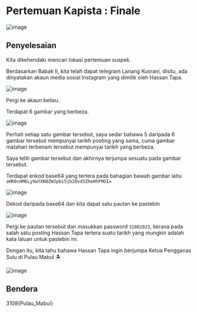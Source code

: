 # Pertemuan Kapista : Finale
![image](https://github.com/6D756E6972/3108CTF/assets/129729880/fa40384a-3c83-4dbb-882c-d6ebd60218d1)

## Penyelesaian
Kita dikehendaki mencari lokasi pertemuan suspek.

Berdasarkan Babak II, kita telah dapat telegram Lanang Kusrani, disitu, ada dinyatakan akaun media sosial Instagram yang dimilik oleh Hassan Tapa.

![image](https://github.com/6D756E6972/3108CTF/assets/129729880/dc305502-d05d-4540-9af2-d680e489355a)

Pergi ke akaun beliau.

Terdapat 6 gambar yang berbeza.

![image](https://github.com/6D756E6972/3108CTF/assets/129729880/fbaf999d-ba1b-4b9d-b064-5f1db8613d15)

Perhati setiap satu gambar tersebut, saya sedar bahawa 5 daripada 6 gambar tersebut mempunyai tarikh posting yang sama, cuma gambar matahari terbenam tersebut mempunyai tarikh yang berbeza.

Saya teliti gambar tersebut dan akhirnya terjumpa sesuatu pada gambar tersebut.

Terdapat enkod base64 yang tertera pada bahagian bawah gambar iaitu `aHR0cHM6Ly9wYXN0ZWJpbi5jb20vd3ZheHhFMGI=`

![image](https://github.com/6D756E6972/3108CTF/assets/129729880/5fabd64b-e6a7-4b91-8c63-c33566332674)

Dekod daripada base64 dan kita dapat satu pautan ke pastebin

![image](https://github.com/6D756E6972/3108CTF/assets/129729880/178aea9a-0264-4967-a160-79782130fc59)

Pergi ke pautan tersebut dan masukkan password `31082023`, kerana pada salah satu posting Hassan Tapa tertera suatu tarikh yang mungkin adalah kata laluan untuk pastebin ini.

Dengan itu, kita tahu bahawa Hassan Tapa ingin berjumpa Ketua Pengganas Sulu di Pulau Mabul :desert_island:

![image](https://github.com/6D756E6972/3108CTF/assets/129729880/235e537f-c226-4b70-a5bb-732fc8f18153)

## Bendera
3108{Pulau_Mabul}
